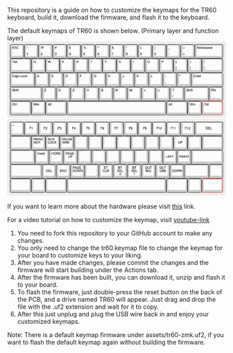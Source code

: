 This repository is a guide on how to customize the keymaps for the TR60 keyboard, 
build it, download the firmware, and flash it to the keyboard.

The default keymaps of TR60 is shown below. (Primary layer and function layer)
![plot](./assets/Primary_layer.png)
![plot](./assets/function_layer.png)

If you want to learn more about the hardware please visit [this](https://github.com/hw-tinkerers/TR-60) link.

For a video tutorial on how to customize the keymap, visit [youtube-link](https://youtu.be/X8DzVzA3Ba4)

1. You need to fork this repository to your GitHub account to make any changes.
2. You only need to change the tr60.keymap file to change the keymap for your board to customize keys to your liking.
3. After you have made changes, please commit the changes and the firmware will start building under the Actions tab.
4. After the firmware has been built, you can download it, unzip and flash it to your board.
5. To flash the firmware, just double-press the reset button on the back of the PCB, and a drive named TR60 will appear. Just drag and drop the file with the .uf2 extension and wait for it to copy.
6. After this just unplug and plug the USB wire back in and enjoy your customized keymaps. 

Note: There is a default keymap firmware under assets/tr60-zmk.uf2, if you want to flash the default keymap again without building the firmware. 
